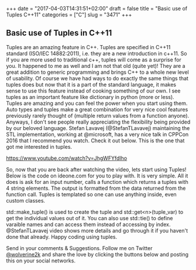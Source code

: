 +++
date = "2017-04-03T14:31:51+02:00"
draft = false
title = "Basic use of Tuples C++11"
categories = ["C"]
slug = "3471"
+++

## Basic use of Tuples in C++11
Tuples are an amazing feature in C++. Tuples are specified in C++11 standard (ISO/IEC 14882:2011), i.e. they are a new introduction in c++11. So if you are more used to traditional c++, tuples will come as a surprise for you. It happened to me as well and I am not that old (quite yet)! They are a great addition to generic programming and brings C++ to a whole new level of usability. Of course we have had ways to do exactly the same things that tuples does but now that it is a part of the standard language, it makes sense to use this feature instead of cooking something of our own. I see tuples as an important feature like dictionary in python (more or less). Tuples are amazing and you can feel the power when you start using them. Auto types and tuples make a great combination for very nice cool features previously rarely thought of (multiple return values from a function anyone). Anyways, I don't see people really appreciating the flexibility being provided by our beloved language. Stefan Lavavej (@StefanTLavavej) maintaining the STL implementation, working at @microsoft, has a very nice talk in CPPCon 2016 that I recommend you watch. Check it out below. This is the one that got me interested in tuples.

https://www.youtube.com/watch?v=JhgWFYfdIho

So, now that you are back after watching the video, lets start using Tuples! Below is the code on ideone.com for you to play with. It is very simple. All it does is ask for an input number, calls a function which returns a tuples with 4 string elements. The output is formatted from the data returned from the function call. Tuples is templated so one can use anything inside, even custom classes.

<script src="https://ideone.com/e.js/SqHGzq" type="text/javascript" ></script>

std::make_tuple() is used to create the tuple and std::get&lt;n&gt;(tuple_var) to get the individual values out of it. You can also use std::tie() to define varaible names and can access them instead of accessing by index. @StefanTLavavej video shows more details and go through it if you haven't done that already. Happy coding using tuples.

Send in your comments &amp; Suggestions. Follow me on Twitter [@wolverine2k](https://twitter.com/wolverine2k) and share the love by clicking the buttons below and posting this on your social networks.
